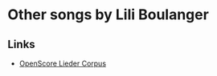# Other songs by Lili Boulanger

## Links

- [OpenScore Lieder Corpus](https://musescore.com/openscore-lieder-corpus/sets/5101802)
